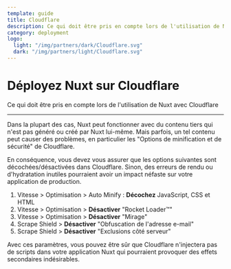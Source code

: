 ```yaml
---
template: guide
title: Cloudflare
description: Ce qui doit être pris en compte lors de l'utilisation de Nuxt avec Cloudflare
category: deployment
logo:
  light: "/img/partners/dark/Cloudflare.svg"
  dark: "/img/partners/light/Cloudflare.svg"
---
```

# Déployez Nuxt sur Cloudflare

Ce qui doit être pris en compte lors de l'utilisation de Nuxt avec Cloudflare

---

Dans la plupart des cas, Nuxt peut fonctionner avec du contenu tiers qui n'est pas généré ou créé par Nuxt lui-même. Mais parfois, un tel contenu peut causer des problèmes, en particulier les "Options de minification et de sécurité" de Cloudflare.

En conséquence, vous devez vous assurer que les options suivantes sont décochées/désactivées dans Cloudflare. Sinon, des erreurs de rendu ou d'hydratation inutiles pourraient avoir un impact néfaste sur votre application de production.

1. Vitesse > Optimisation > Auto Minify : **Décochez** JavaScript, CSS et HTML
2. Vitesse > Optimisation > **Désactiver** "Rocket Loader™"
3. Vitesse > Optimisation > **Désactiver** "Mirage"
4. Scrape Shield > **Désactiver** "Obfuscation de l'adresse e-mail"
5. Scrape Shield > **Désactiver** "Exclusions côté serveur"

Avec ces paramètres, vous pouvez être sûr que Cloudflare n'injectera pas de scripts dans votre application Nuxt qui pourraient provoquer des effets secondaires indésirables.
